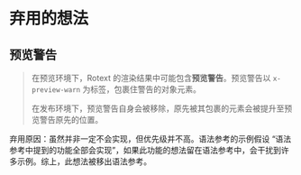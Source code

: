 # 弃用的想法

## 预览警告

> 在预览环境下，Rotext 的渲染结果中可能包含**预览警告**。预览警告以 `x-preview-warn` 
> 为标签，包裹住警告的对象元素。
>
> 在发布环境下，预览警告自身会被移除，原先被其包裹的元素会被提升至预览警告原先的位置。

弃用原因：虽然并非一定不会实现，但优先级并不高。语法参考的示例假设 “语法参考中提到的功能<wbr />
全部会实现”，如果此功能的想法留在语法参考中，会干扰到许多示例。综上，此想法被移出语法参考。